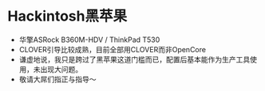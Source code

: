 # Hackintosh黑苹果
+ 华擎ASRock B360M-HDV / ThinkPad T530
+ CLOVER引导比较成熟，目前全部用CLOVER而非OpenCore
+ 谦虚地说，我只是跨过了黑苹果这道门槛而已，配置后基本能作为生产工具使用，未出现大问题。
+ 敬请大屌们指正与指导～

